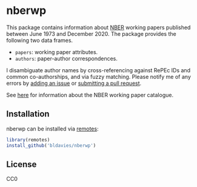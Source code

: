 # nberwp

This package contains information about [NBER](https://www.nber.org) working papers published between June 1973 and December 2020.
The package provides the following two data frames.

* `papers`: working paper attributes.
* `authors`: paper-author correspondences.

I disambiguate author names by cross-referencing against RePEc IDs and common co-authorships, and via fuzzy matching.
Please notify me of any errors by [adding an issue](https://github.com/bldavies/nberwp/issues) or [submitting a pull request](https://github.com/bldavies/nberwp/pulls).

See [here](https://www.nber.org/policies.html) for information about the NBER working paper catalogue.

## Installation

nberwp can be installed via [remotes](https://github.com/r-lib/remotes):

```r
library(remotes)
install_github('bldavies/nberwp')
```

## License

CC0
